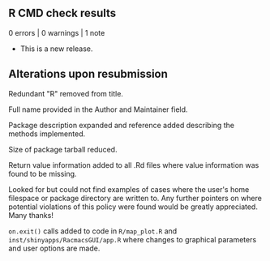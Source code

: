 ## R CMD check results

0 errors | 0 warnings | 1 note

* This is a new release.

## Alterations upon resubmission

Redundant "R" removed from title.

Full name provided in the Author and Maintainer field.

Package description expanded and reference added describing the methods implemented.

Size of package tarball reduced.

Return value information added to all .Rd files where value information was 
found to be missing.

Looked for but could not find examples of cases where the user's home filespace 
or package directory are written to. Any further pointers on where potential 
violations of this policy were found would be greatly appreciated. Many thanks!

`on.exit()` calls added to code in `R/map_plot.R` and 
`inst/shinyapps/RacmacsGUI/app.R` where changes to graphical parameters and 
user options are made.
